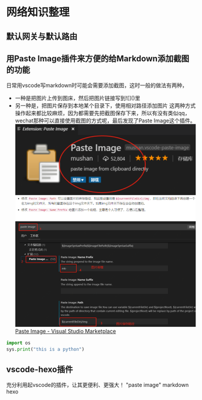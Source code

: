 # 网络知识整理

## 默认网关与默认路由

## 用Paste Image插件来方便的给Markdown添加截图的功能

日常用vscode写markdown时可能会需要添加截图，这时一般的做法有两种，

* 一种是把图片上传到图床，然后把图片链接写到\!\[\]\(\)里  
* 另一种是，把图片保存到本地某个目录下，使用相对路径添加图片
这两种方式操作起来都比较麻烦，因为都需要先把截图保存下来，所以有没有类似qq，wechat那种可以直接使用截图的方式呢，最后发现了Paste Image这个插件。
![](images/VPS+2019-11-15-16-28-36.png)
![](images/VPS+2019-11-15-16-30-04.png)
[Paste Image - Visual Studio Marketplace](https://marketplace.visualstudio.com/items?itemName=mushan.vscode-paste-image)

```python
import os
sys.print("this is a python")
```

## vscode-hexo插件

充分利用起vscode的插件，让其更便利、更强大！
"paste image" markdown hexo